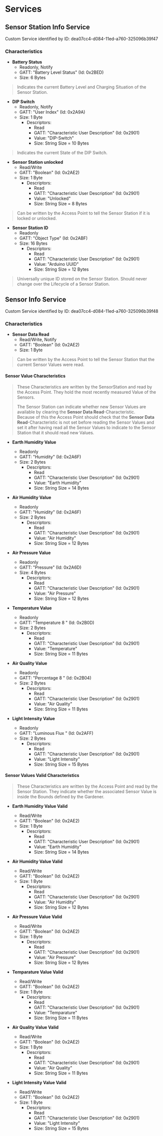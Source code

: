 
# Services

## Sensor Station Info Service

Custom Service identified by ID: dea07cc4-d084-11ed-a760-325096b39f47

### Characteristics 

- **Battery Status**
    - Readonly, Notify
    - GATT: "Battery Level Status" (Id: 0x2BED)
    - Size: 6 Bytes

> Indicates the current Battery Level and Charging Situation of the Sensor Station.

- **DIP Switch**
    - Readonly, Notify
    - GATT: "User Index" (Id: 0x2A9A)
    - Size: 1 Byte  
        - Descriptors:  
            - Read  
            - GATT: "Characteristic User Description" (Id: 0x2901)  
            - Value: "DIP-Switch"  
            - Size: String Size = 10 Bytes  

> Indicates the current State of the DIP Switch.

- **Sensor Station unlocked**
    - Read/Write
    - GATT: "Boolean" (Id: 0x2AE2)
    - Size: 1 Byte  
        - Descriptors:  
            - Read  
            - GATT: "Characteristic User Description" (Id: 0x2901)  
            - Value: "Unlocked"  
            - Size: String Size = 8 Bytes  

> Can be written by the Access Point to tell the Sensor Station 
> if it is locked or unlocked.

- **Sensor Station ID**
    - Readonly
    - GATT: "Object Type" (Id: 0x2ABF)
    - Size: 16 Bytes  
        - Descriptors:  
            - Read  
            - GATT: "Characteristic User Description" (Id: 0x2901)  
            - Value: "Arduino UUID"  
            - Size: String Size = 12 Bytes  

> Universally unique ID stored on the Sensor Station.
> Should never change over the Lifecycle of a Sensor Station. 

## Sensor Info Service

Custom Service identified by ID: dea07cc4-d084-11ed-a760-325096b39f48

### Characteristics

- **Sensor Data Read**
    - Read/Write, Notify
    - GATT: "Boolean" (Id: 0x2AE2)
    - Size: 1 Byte

> Can be written by the Access Point to tell the Sensor Station 
> that the current Sensor Values were read.

#### Sensor Value Characteristics

> These Characteristics are written by the SensorStation and read by the Access Point. 
> They hold the most recently measured Value of the Sensors.
>
> The Sensor Station can indicate whether new Sensor Values are available by clearing the **Sensor Data Read**-Characteristic.  
> Because of this the Access Point should check that the **Sensor Data Read**-Characteristic is not set before reading the Sensor 
> Values and set it after having read all the Sensor Values to indicate to the Sensor Station that it should read new Values.

- **Earth Humidity Value**
    - Readonly
    - GATT: "Humidity" (Id: 0x2A6F)
    - Size: 2 Bytes  
        - Descriptors:  
            - Read  
            - GATT: "Characteristic User Description" (Id: 0x2901)  
            - Value: "Earth Humidity"  
            - Size: String Size = 14 Bytes  

- **Air Humidity Value**
    - Readonly
    - GATT: "Humidity" (Id: 0x2A6F)
    - Size: 2 Bytes  
        - Descriptors:  
            - Read  
            - GATT: "Characteristic User Description" (Id: 0x2901)  
            - Value: "Air Humidity"  
            - Size: String Size = 12 Bytes  

- **Air Pressure Value**
    - Readonly
    - GATT: "Pressure" (Id: 0x2A6D)
    - Size: 4 Bytes  
        - Descriptors:  
            - Read  
            - GATT: "Characteristic User Description" (Id: 0x2901)  
            - Value: "Air Pressure"  
            - Size: String Size = 12 Bytes  

- **Temperature Value**
    - Readonly
    - GATT: "Temperature 8 " (Id: 0x2B0D)
    - Size: 2 Bytes  
        - Descriptors:  
            - Read  
            - GATT: "Characteristic User Description" (Id: 0x2901)  
            - Value: "Temperature"  
            - Size: String Size = 11 Bytes  

- **Air Quality Value**
    - Readonly
    - GATT: "Percentage 8 " (Id: 0x2B04)
    - Size: 2 Bytes  
        - Descriptors:  
            - Read  
            - GATT: "Characteristic User Description" (Id: 0x2901)  
            - Value: "Air Quality"  
            - Size: String Size = 11 Bytes  

- **Light Intensity Value**
    - Readonly
    - GATT: "Luminous Flux " (Id: 0x2AFF)
    - Size: 2 Bytes  
        - Descriptors:  
            - Read  
            - GATT: "Characteristic User Description" (Id: 0x2901)  
            - Value: "Light Intensity"  
            - Size: String Size = 15 Bytes  

#### Sensor Values Valid Characteristics

> These Characteristics are written by the Access Point and read by the Sensor Station.
> They indicate whether the associated Sensor Value is inside the Bounds defined by the Gardener.

- **Earth Humidity Value Valid**
    - Read/Write
    - GATT: "Boolean" (Id: 0x2AE2)
    - Size: 1 Byte  
        - Descriptors:  
            - Read  
            - GATT: "Characteristic User Description" (Id: 0x2901)  
            - Value: "Earth Humidity"  
            - Size: String Size = 14 Bytes  

- **Air Humidity Value Valid**
    - Read/Write
    - GATT: "Boolean" (Id: 0x2AE2)
    - Size: 1 Byte  
        - Descriptors:  
            - Read  
            - GATT: "Characteristic User Description" (Id: 0x2901)  
            - Value: "Air Humidity"  
            - Size: String Size = 12 Bytes  

- **Air Pressure Value Valid**
    - Read/Write
    - GATT: "Boolean" (Id: 0x2AE2)
    - Size: 1 Byte  
        - Descriptors:  
            - Read  
            - GATT: "Characteristic User Description" (Id: 0x2901)  
            - Value: "Air Pressure"  
            - Size: String Size = 12 Bytes  

- **Temparature Value Valid**
    - Read/Write
    - GATT: "Boolean" (Id: 0x2AE2)
    - Size: 1 Byte  
        - Descriptors:  
            - Read  
            - GATT: "Characteristic User Description" (Id: 0x2901)  
            - Value: "Temparature"  
            - Size: String Size = 11 Bytes  

- **Air Quality Value Valid**
    - Read/Write
    - GATT: "Boolean" (Id: 0x2AE2)
    - Size: 1 Byte  
        - Descriptors:  
            - Read  
            - GATT: "Characteristic User Description" (Id: 0x2901)  
            - Value: "Air Quality"  
            - Size: String Size = 11 Bytes  

- **Light Intensity Value Valid**
    - Read/Write
    - GATT: "Boolean" (Id: 0x2AE2)
    - Size: 1 Byte  
        - Descriptors:  
            - Read  
            - GATT: "Characteristic User Description" (Id: 0x2901)  
            - Value: "Light Intensity"  
            - Size: String Size = 15 Bytes  

